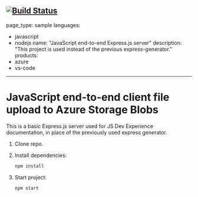 [![Build Status](https://dev.azure.com/Poojan0201/js-e2e-express-server/_apis/build/status/poojan411.js-e2e-express-server?branchName=main)](https://dev.azure.com/Poojan0201/js-e2e-express-server/_build/latest?definitionId=4&branchName=main)
---
page_type: sample
languages:
- javascript
- nodejs
name: "JavaScript end-to-end Express.js server"
description: "This project is used instead of the previous express-generator."
products:
- azure
- vs-code
---

# JavaScript end-to-end client file upload to Azure Storage Blobs

This is a basic Express.js server used for JS Dev Experience documentation, in place of the previously used express generator. 

1. Clone repo.

1. Install dependencies: 

    ```bash
    npm install
    ```

1. Start project: 

    ```bash
    npm start
    ```
